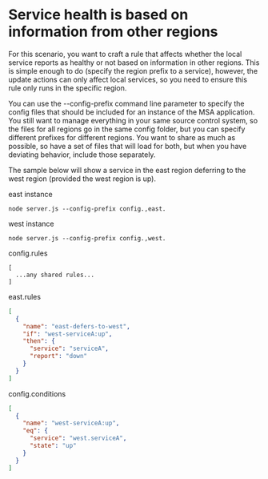 # Service health is based on information from other regions

For this scenario, you want to craft a rule that affects whether the local service reports as healthy or not based on information in other regions. This is simple enough to do (specify the region prefix to a service), however, the update actions can only affect local services, so you need to ensure this rule only runs in the specific region.

You can use the --config-prefix command line parameter to specify the config files that should be included for an instance of the MSA application. You still want to manage everything in your same source control system, so the files for all regions go in the same config folder, but you can specify different prefixes for different regions. You want to share as much as possible, so have a set of files that will load for both, but when you have deviating behavior, include those separately.

The sample below will show a service in the east region deferring to the west region (provided the west region is up).

east instance

```
node server.js --config-prefix config.,east.
```

west instance

```
node server.js --config-prefix config.,west.
```

config.rules
```
[
  ...any shared rules...
]
```

east.rules

```json
[
  {
    "name": "east-defers-to-west",
    "if": "west-serviceA:up",
    "then": {
      "service": "serviceA",
      "report": "down"
    }
  }
]
```

config.conditions

```json
[
  {
    "name": "west-serviceA:up",
    "eq": {
      "service": "west.serviceA",
      "state": "up"
    }
  }
]
```
